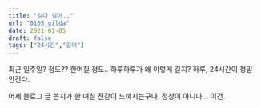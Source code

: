 ```yaml
---
title: "길다 길어.."
url: "0105_gilda"
date: 2021-01-05
draft: false
tags: ["24시간","길어"]
---
```

최근 일주일? 정도?? 한며칠 정도.. 하루하루가 왜 이렇게 길지? 하루, 24시간이 정말 안간다.

어제 블로그 글 쓴지가 한 며칠 전같이 느껴지는구나. 정상이 아니다... 이건.

